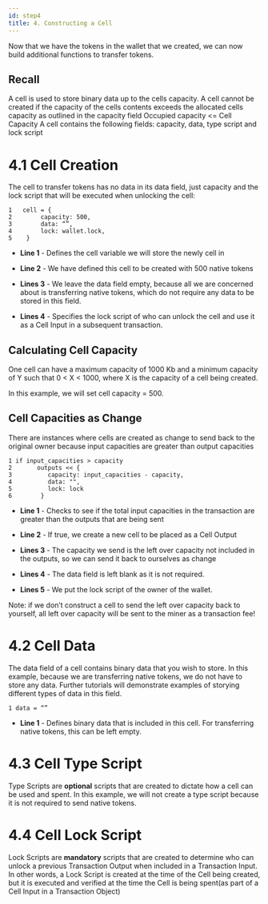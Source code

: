 ```yaml
---
id: step4
title: 4. Constructing a Cell
---
```


Now that we have the tokens in the wallet that we created, we can now build additional functions to transfer tokens.

## Recall

A cell is used to store binary data up to the cells capacity. A cell cannot be created if the capacity of the cells contents exceeds the allocated cells capacity as outlined in the capacity field
Occupied capacity <= Cell Capacity
A cell contains the following fields: capacity, data, type script and lock script


# 4.1 Cell Creation

The cell to transfer tokens has no data in its data field, just capacity and the lock script that will be executed when unlocking the cell:
```
1 	cell = {
2        capacity: 500,
3        data: “”,
4        lock: wallet.lock,
5    }
```

* __Line 1__ - Defines the cell variable we will store the newly cell in

* __Line 2__ - We have defined this cell to be created with 500 native tokens

* __Lines 3__ - We leave the data field empty, because all we are concerned about is transferring native tokens, which do not require any data to be stored in this field.

* __Lines 4__ - Specifies the lock script of who can unlock the cell and use it as a Cell Input in a subsequent transaction.

## Calculating Cell Capacity

One cell can have a maximum capacity of 1000 Kb and a minimum capacity of Y such that 0 < X < 1000, where X is the capacity of a cell being created.

In this example, we will set cell capacity = 500.

## Cell Capacities as Change

There are instances where cells are created as change to send back to the original owner because input capacities are greater than output capacities

```
1 if input_capacities > capacity
2       outputs << {
3          capacity: input_capacities - capacity,
4          data: "",
5          lock: lock
6        }
```

* __Line 1__ - Checks to see if the total input capacities in the transaction are greater than the outputs that are being sent

* __Line 2__ - If true, we create a new cell to be placed as a Cell Output

* __Lines 3__ - The capacity we send is the left over capacity not included in the outputs, so we can send it back to ourselves as change

* __Lines 4__ - The data field is left blank as it is not required.

* __Lines 5__ - We put the lock script of the owner of the wallet.

Note: if we don’t construct a cell to send the left over capacity back to yourself, all left over capacity will be sent to the miner as a transaction fee!

# 4.2 Cell Data

The data field of a cell contains binary data that you wish to store.  In this example, because we are transferring native tokens, we do not have to store any data. Further tutorials will demonstrate examples of storying different types of data in this field.

```
1 data = “”
```

* __Line 1__ - Defines binary data that is included in this cell. For transferring native tokens, this can be left empty.

# 4.3 Cell Type Script

Type Scripts  are __optional__ scripts that are created to dictate how a cell can be used and spent. In this example, we will not create a type script because it is not required to send native tokens.

# 4.4 Cell Lock Script

Lock Scripts are __mandatory__  scripts that are created to determine who can unlock a previous Transaction Output when included in a Transaction Input. In other words, a Lock Script is created at the time of the Cell being created, but it is executed and verified at the time the Cell is being spent(as part of a Cell Input in a Transaction Object)
